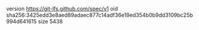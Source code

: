 version https://git-lfs.github.com/spec/v1
oid sha256:3425edd3e8aed89adaec877c14adf36e19ed354b0b9dd3109bc25b994d641615
size 5438

